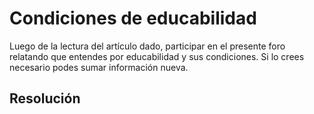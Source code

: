 # Condiciones de educabilidad

Luego de la lectura del artículo dado, participar en el presente foro relatando que entendes por educabilidad y sus 
condiciones. Si lo crees necesario podes sumar información nueva.

## Resolución

